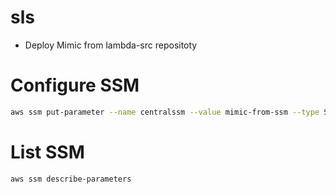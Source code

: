 # sls

- Deploy Mimic from lambda-src repositoty

# Configure SSM

```bash
aws ssm put-parameter --name centralssm --value mimic-from-ssm --type String
```

# List SSM
```bash
aws ssm describe-parameters
```